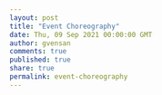 ```yaml
---
layout: post
title: "Event Choreography"
date: Thu, 09 Sep 2021 00:00:00 GMT
author: gvensan
comments: true
published: true
share: true
permalink: event-choreography
---
```

